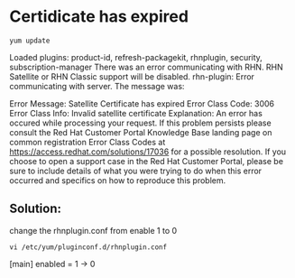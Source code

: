 # Certidicate has expired

`yum update`

Loaded plugins: product-id, refresh-packagekit, rhnplugin, security, subscription-manager
There was an error communicating with RHN.
RHN Satellite or RHN Classic support will be disabled.
rhn-plugin: Error communicating with server. The message was:

Error Message:
    Satellite Certificate has expired
Error Class Code: 3006
Error Class Info: Invalid satellite certificate
Explanation:
     An error has occured while processing your request. If this problem
     persists please consult the Red Hat Customer Portal Knowledge Base
     landing page on common registration Error Class Codes at
     https://access.redhat.com/solutions/17036 for a possible resolution.
     If you choose to open a support case in the Red Hat Customer Portal,
     please be sure to include details of what you were trying to do when
     this error occurred and specifics on how to reproduce this problem.

## Solution:
change the rhnplugin.conf from enable 1 to 0

`vi /etc/yum/pluginconf.d/rhnplugin.conf`

[main]
enabled = 1  ->  0
